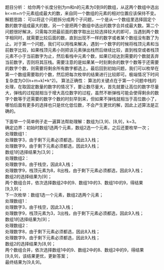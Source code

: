 题目分析：
给你两个长度分别为m和n的元素为0到9的数组，从这两个数组中选出k<=m+n个元素组成最大的数，来自同一个数组的元素的相对位置应该保持不变。
解题思路：
可以将这个问题拆分成两个子问题，一个是从一个数组里选择固定个数的数字组成最大的数，另一个是把两个数组中选出的数字合并成最大数。第二个问题很好解决，只需每次把最前面的数字取出比较选择较大的即可，当遇到两个数字相同时，就需要比较后面的数，直到出现不一样的数字或者某个数组没有数了为止。对于第一个问题，我们可以用栈来解决，遇到一个数字的时候将栈顶元素和当前数字比较，如果栈顶元素小则把该元素弹出栈然后继续比较，直到栈空或者栈顶元素不小于当前数字为止，然后看栈中元素个数，如果已经达到需要的个数就丢弃当前数字，否则将其压栈。需要注意的是如果某一时刻剩余的数字个数等于还需要的数字个数，则需要将剩余所有数字都选上。最后回到初始问题，我们可以枚举在第一个数组需要取的个数，然后把每次枚举的结果进行比较即可。极端情况下时间复杂度为O((n+m+k)\*k^2)。
算法正确性：
算法的关键点在于第一个问题中栈的处理，在取固定数量的数字的情况下，要让数尽量大，首先就要让高位的数字尽量大，弹栈的过程就相当于增大高位数字的过程，虽然不断弹栈可能会使得剩余的数字个数等于还需要的数字个数的时刻早到来，但如果不弹栈就相当于高位数小了，哪怕后面有更多的选择也只是优化低位数，不会产生更优的解，因此上述算法是正确的。

下面举一个简单例子走一遍算法帮助理解：数组为[3,9]、[8,9]，k=3。</br>
确定边界：初始时数组1选两个元素，数组2选一个元素，之后还要枚举一次；</br>
处理数组1：</br>
处理数字3，由于剩下元素必须都选，因此3入栈；</br>
处理数字9，由于剩下元素必须都选，因此9入栈；</br>
数组1的选择结果为[3,9]；</br>
处理数组2：</br>
处理数字8，由于栈空，因此8入栈；</br>
处理数字9，栈顶元素为8，8出栈，由于剩下元素必须都选，因此9入栈；</br>
数组2的选择结果为[9]；</br>
两个数组合并，依次选择数组2中的9、数组1中的3、数组1中的9，得结果[9,3,9]；</br>
下一次枚举：数组1选一个元素，数组2选两个元素；</br>
处理数组1：</br>
处理数字3，由于栈空，因此3入栈；</br>
处理数字9，栈顶元素为3，3出栈，由于剩下元素必须都选，因此9入栈；</br>
数组1的选择结果为[9]；</br>
处理数组2：</br>
处理数字8，由于剩下元素必须都选，因此8入栈；</br>
处理数字9，由于剩下元素必须都选，因此9入栈；</br>
数组2的选择结果为[8,9]；</br>
两个数组合并，依次选择数组1中的9、数组2中的8、数组2中的9，得结果[9,8,9]，该结果更优，更新答案；</br>
最终结果为[9,8,9]。
